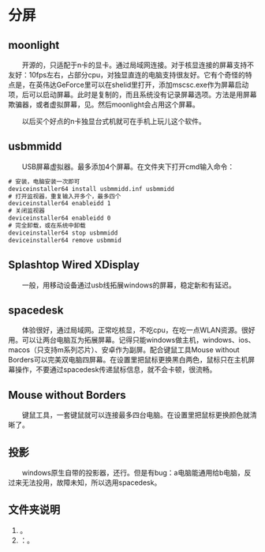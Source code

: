 # 分屏

## moonlight

&emsp;&emsp;开源的，只适配于n卡的显卡。通过局域网连接。对于核显连接的屏幕支持不友好：10fps左右，占部分cpu，对独显直连的电脑支持很友好。它有个奇怪的特点是，在英伟达GeForce里可以在shelid里打开，添加mscsc.exe作为屏幕启动项，后可以启动屏幕。此时是复制的，而且系统没有记录屏幕选项。方法是用屏幕欺骗器，或者虚拟屏幕，见[](./README.md#)。然后moonlight会占用这个屏幕。

&emsp;&emsp;以后买个好点的n卡独显台式机就可在手机上玩儿这个软件。

## usbmmidd

&emsp;&emsp;USB屏幕虚拟器。最多添加4个屏幕。在文件夹下打开cmd输入命令：

```cmd
# 安装，电脑安装一次即可
deviceinstaller64 install usbmmidd.inf usbmmidd
# 打开监视器，重复输入开多个，最多四个
deviceinstaller64 enableidd 1
# 关闭监视器
deviceinstaller64 enableidd 0
# 完全卸载，或在系统中卸载
deviceinstaller64 stop usbmmidd
deviceinstaller64 remove usbmmid
```

## Splashtop Wired XDisplay

&emsp;&emsp;一般，用移动设备通过usb线拓展windows的屏幕，稳定新和有延迟。

## spacedesk

&emsp;&emsp;体验很好，通过局域网。正常吃核显，不吃cpu，在吃一点WLAN资源。很好用。可以让两台电脑互为拓展屏幕。记得只能windows做主机，windows、ios、macos（只支持m系列芯片）、安卓作为副屏。配合键鼠工具Mouse without Borders可以完美双电脑四屏幕。在设置里把鼠标更换黑白两色，鼠标只在主机屏幕操作，不要通过spacedesk传递鼠标信息，就不会卡顿，很流畅。

## Mouse without Borders

&emsp;&emsp;键鼠工具，一套键鼠就可以连接最多四台电脑。在设置里把鼠标更换颜色就清晰了。

## 投影

&emsp;&emsp;windows原生自带的投影器，还行。但是有bug：a电脑能通用给b电脑，反过来无法投用，故障未知，所以选用spacedesk。

## 文件夹说明

1. 。
2. []()：。